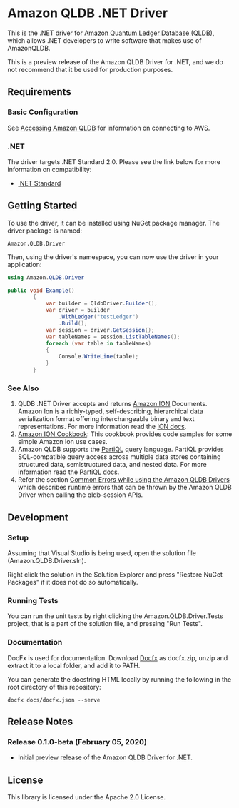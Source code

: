# Amazon QLDB .NET Driver

This is the .NET driver for [Amazon Quantum Ledger Database (QLDB)](https://aws.amazon.com/qldb/), which allows .NET developers
to write software that makes use of AmazonQLDB.

This is a preview release of the Amazon QLDB Driver for .NET, and we do not recommend that it be used for production purposes.

## Requirements

### Basic Configuration

See [Accessing Amazon QLDB](https://docs.aws.amazon.com/qldb/latest/developerguide/accessing.html) for information on connecting to AWS.

### .NET

The driver targets .NET Standard 2.0. Please see the link below for more information on compatibility:

* [.NET Standard](https://docs.microsoft.com/en-us/dotnet/standard/net-standard)

## Getting Started

To use the driver, it can be installed using NuGet package manager. The driver package is named:

```Amazon.QLDB.Driver```

Then, using the driver's namespace, you can now use the driver in your application:

```c#
using Amazon.QLDB.Driver

public void Example()
        {
            var builder = QldbDriver.Builder();
            var driver = builder
                .WithLedger("testLedger")
                .Build();
            var session = driver.GetSession();
            var tableNames = session.ListTableNames();
            foreach (var table in tableNames)
            {
                Console.WriteLine(table);
            }
        }
```

### See Also

1. QLDB .NET Driver accepts and returns [Amazon ION](http://amzn.github.io/ion-docs/) Documents. Amazon Ion is a richly-typed, self-describing, hierarchical data serialization format offering interchangeable binary and text representations. For more information read the [ION docs](http://amzn.github.io/ion-docs/docs.html).
2. [Amazon ION Cookbook](http://amzn.github.io/ion-docs/guides/cookbook.html): This cookbook provides code samples for some simple Amazon Ion use cases.
3. Amazon QLDB supports the [PartiQL](https://partiql.org/) query language. PartiQL provides SQL-compatible query access across multiple data stores containing structured data, semistructured data, and nested data. For more information read the [PartiQL docs](https://partiql.org/docs.html).
4. Refer the section [Common Errors while using the Amazon QLDB Drivers](https://docs.aws.amazon.com/qldb/latest/developerguide/driver-errors.html) which describes runtime errors that can be thrown by the Amazon QLDB Driver when calling the qldb-session APIs.

## Development

### Setup

Assuming that Visual Studio is being used, open the solution file (Amazon.QLDB.Driver.sln).

Right click the solution in the Solution Explorer and press "Restore NuGet Packages" if it does not do so automatically.

### Running Tests

You can run the unit tests by right clicking the Amazon.QLDB.Driver.Tests project, that is a part of the solution file, and pressing "Run Tests".

### Documentation 

DocFx is used for documentation. Download [Docfx](https://github.com/dotnet/docfx/releases) as docfx.zip, unzip and extract it to a local folder, and add it to PATH.

You can generate the docstring HTML locally by running the following in the root directory of this repository:

```docfx docs/docfx.json --serve```

## Release Notes

### Release 0.1.0-beta (February 05, 2020)

* Initial preview release of the Amazon QLDB Driver for .NET.

## License

This library is licensed under the Apache 2.0 License.